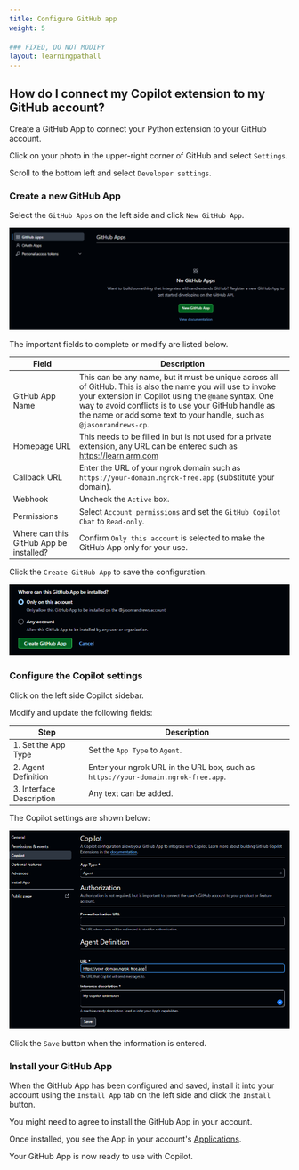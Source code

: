 ```yaml
---
title: Configure GitHub app
weight: 5

### FIXED, DO NOT MODIFY
layout: learningpathall
---
```


## How do I connect my Copilot extension to my GitHub account?

Create a GitHub App to connect your Python extension to your GitHub account. 

Click on your photo in the upper-right corner of GitHub and select `Settings`.

Scroll to the bottom left and select `Developer settings`. 

### Create a new GitHub App

Select the `GitHub Apps` on the left side and click `New GitHub App`.

![#New GitHub App](_images/gh-cp1.png)

The important fields to complete or modify are listed below. 

| Field | Description |
|------|-------------|
| GitHub App Name | This can be any name, but it must be unique across all of GitHub. This is also the name you will use to invoke your extension in Copilot using the `@name` syntax. One way to avoid conflicts is to use your GitHub handle as the name or add some text to your handle, such as `@jasonrandrews-cp`. |
| Homepage URL | This needs to be filled in but is not used for a private extension, any URL can be entered such as https://learn.arm.com |
| Callback URL | Enter the URL of your ngrok domain such as `https://your-domain.ngrok-free.app` (substitute your domain). |
| Webhook | Uncheck the `Active` box. |
| Permissions | Select `Account permissions` and set the `GitHub Copilot Chat` to `Read-only`. |
| Where can this GitHub App be installed? | Confirm `Only this account` is selected to make the GitHub App only for your use. |

Click the `Create GitHub App` to save the configuration. 

![#Create GitHub App](_images/gh-cp2.png)

### Configure the Copilot settings

Click on the left side Copilot sidebar.

Modify and update the following fields:

| Step | Description |
|------|-------------|
| 1. Set the App Type | Set the `App Type` to `Agent`. |
| 2. Agent Definition | Enter your ngrok URL in the URL box, such as `https://your-domain.ngrok-free.app`. |
| 3. Interface Description | Any text can be added. |


The Copilot settings are shown below:

![#Copilot configuration](_images/gh-cp3.png)

Click the `Save` button when the information is entered. 

### Install your GitHub App

When the GitHub App has been configured and saved, install it into your account using the `Install App` tab on the left side and click the `Install` button.

You might need to agree to install the GitHub App in your account. 

Once installed, you see the App in your account's [Applications](https://github.com/settings/installations).

Your GitHub App is now ready to use with Copilot. 